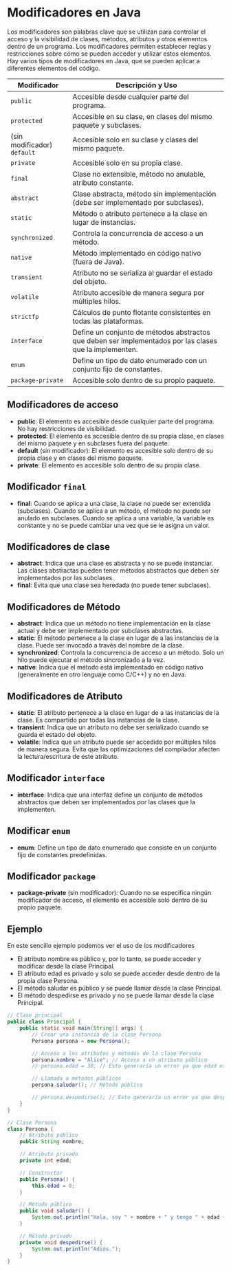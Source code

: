 # Modificadores en Java

Los modificadores son palabras clave que se utilizan para controlar el acceso y la visibilidad de clases, métodos, atributos y otros elementos dentro de un programa. Los modificadores permiten establecer reglas y restricciones sobre cómo se pueden acceder y utilizar estos elementos. Hay varios tipos de modificadores en Java, que se pueden aplicar a diferentes elementos del código.

| Modificador                 | Descripción y Uso                                                                                       |
| --------------------------- | ------------------------------------------------------------------------------------------------------- |
| `public`                    | Accesible desde cualquier parte del programa.                                                           |
| `protected`                 | Accesible en su clase, en clases del mismo paquete y subclases.                                         |
| (sin modificador) `default` | Accesible solo en su clase y clases del mismo paquete.                                                  |
| `private`                   | Accesible solo en su propia clase.                                                                      |
| `final`                     | Clase no extensible, método no anulable, atributo constante.                                            |
| `abstract`                  | Clase abstracta, método sin implementación (debe ser implementado por subclases).                       |
| `static`                    | Método o atributo pertenece a la clase en lugar de instancias.                                          |
| `synchronized`              | Controla la concurrencia de acceso a un método.                                                         |
| `native`                    | Método implementado en código nativo (fuera de Java).                                                   |
| `transient`                 | Atributo no se serializa al guardar el estado del objeto.                                               |
| `volatile`                  | Atributo accesible de manera segura por múltiples hilos.                                                |
| `strictfp`                  | Cálculos de punto flotante consistentes en todas las plataformas.                                       |
| `interface`                 | Define un conjunto de métodos abstractos que deben ser implementados por las clases que la implementen. |
| `enum`                      | Define un tipo de dato enumerado con un conjunto fijo de constantes.                                    |
| `package-private`           | Accesible solo dentro de su propio paquete.                                                             |

## Modificadores de acceso

* **public**: El elemento es accesible desde cualquier parte del programa. No hay restricciones de visibilidad.
* **protected**: El elemento es accesible dentro de su propia clase, en clases del mismo paquete y en subclases fuera del paquete.
* **default** (sin modificador): El elemento es accesible solo dentro de su propia clase y en clases del mismo paquete.
* **private**: El elemento es accesible solo dentro de su propia clase.

## Modificador `final`

* **final**: Cuando se aplica a una clase, la clase no puede ser extendida (subclases). Cuando se aplica a un método, el método no puede ser anulado en subclases. Cuando se aplica a una variable, la variable es constante y no se puede cambiar una vez que se le asigna un valor.

## Modificadores de clase

* **abstract**: Indica que una clase es abstracta y no se puede instanciar. Las clases abstractas pueden tener métodos abstractos que deben ser implementados por las subclases.
* **final**: Evita que una clase sea heredada (no puede tener subclases).

## Modificadores de Método

* **abstract**: Indica que un método no tiene implementación en la clase actual y debe ser implementado por subclases abstractas.
* **static**: El método pertenece a la clase en lugar de a las instancias de la clase. Puede ser invocado a través del nombre de la clase.
* **synchronized**: Controla la concurrencia de acceso a un método. Solo un hilo puede ejecutar el método sincronizado a la vez.
* **native**: Indica que el método está implementado en código nativo (generalmente en otro lenguaje como C/C++) y no en Java.

## Modificadores de Atributo

* **static**: El atributo pertenece a la clase en lugar de a las instancias de la clase. Es compartido por todas las instancias de la clase.
* **transient**: Indica que un atributo no debe ser serializado cuando se guarda el estado del objeto.
* **volatile**: Indica que un atributo puede ser accedido por múltiples hilos de manera segura. Evita que las optimizaciones del compilador afecten la lectura/escritura de este atributo.

## Modificador `interface`

* **interface**: Indica que una interfaz define un conjunto de métodos abstractos que deben ser implementados por las clases que la implementen.

## Modificar `enum`

* **enum**: Define un tipo de dato enumerado que consiste en un conjunto fijo de constantes predefinidas.

## Modificador `package`

* **package-private** (sin modificador): Cuando no se especifica ningún modificador de acceso, el elemento es accesible solo dentro de su propio paquete.

## Ejemplo

En este sencillo ejemplo podemos ver el uso de los modificadores

* El atributo nombre es público y, por lo tanto, se puede acceder y modificar desde la clase Principal.
* El atributo edad es privado y solo se puede acceder desde dentro de la propia clase Persona.
* El método saludar es público y se puede llamar desde la clase Principal.
* El método despedirse es privado y no se puede llamar desde la clase Principal.

```java
// Clase principal
public class Principal {
    public static void main(String[] args) {
        // Crear una instancia de la clase Persona
        Persona persona = new Persona();

        // Acceso a los atributos y métodos de la clase Persona
        persona.nombre = "Alice"; // Acceso a un atributo público
        // persona.edad = 30; // Esto generaría un error ya que edad es privado

        // Llamada a métodos públicos
        persona.saludar(); // Método público

        // persona.despedirse(); // Esto generaría un error ya que despedirse es privado
    }
}

// Clase Persona
class Persona {
    // Atributo público
    public String nombre;

    // Atributo privado
    private int edad;

    // Constructor
    public Persona() {
        this.edad = 0;
    }

    // Método público
    public void saludar() {
        System.out.println("Hola, soy " + nombre + " y tengo " + edad + " años.");
    }

    // Método privado
    private void despedirse() {
        System.out.println("Adiós.");
    }
}
```
